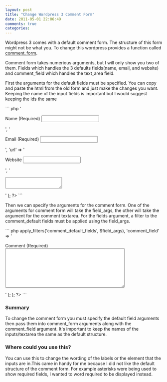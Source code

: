 ```yaml
---
layout: post
title: "Change Wordpress 3 Comment Form"
date: 2011-05-01 22:06:49
comments: true
categories: 
---
```


<p>Wordpress 3 comes with a default comment form. The structure of this form might not be what you. To change this wordpress provides a function called <a href="http://codex.wordpress.org/Function_Reference/comment_form">comment_form</a>. </p>
<p>Comment form takes numerious arguments, but I will only show you two of them. Fields which handles the 3 defaults fields(name, email, and website) and comment_field which handles the text_area field. </p>
<p>First the arguments for the default fields must be specified. You can copy and paste the html from the old form and just make the changes you want. Keeping the name of the input fields is important but I would suggest keeping the ids the same</p>
``` php
    <?php
    $field_args = array(
        'author' => 
        '<p class="comment-form-author"><label for="author">Name (Required)</label>
        <input class="comment_form_custom" type="text" name="author" id="author" />
        </p>',
        '<p class="comment-form-email"><label for="email">Email (Required)</label>
          <input class="comment_form_custom" type="text" name="email" id="email" />
        </p>',
        'url' =>
        '<p class="comment-form-url"><label for="url">Website</label>
        <input class="comment_form_custom" type="text" name="url" id="url" /></p>',
        '<p><textarea></textarea></p>'
        );
    ?>
```	
<p>Then we can specify the arguments for the comment form. One of the arguments for comment form will take the field_args, the other will take the argument for the comment textarea. For the fields argument, a filter to the comment_default fields must be applied using the field_args.</p>
``` php
    <?php
    $new_comment_form = array(
      'fields' => apply_filters('comment_default_fields', $field_args),
      'comment_field' => '<p class="comment-form-comment"><label for="comment">Comment (Required)</label><textarea id="comment" name="comment" cols="45" rows="8"></textarea></p>'
    );
    );
    ?>
```
<h3>Summary</h3>
<p>To change the comment form you must specify the default field arguments then pass them into comment_form arguments along with the comment_field argument. It's important to keep the names of the inputs/textarea the same as the default structure. </p>
<h3>Where could you use this?</h3>
<p>You can use this to change the wording of the labels or the element that the inputs are in.This came in handy for me because I did not like the default structure of the comment form. For example asterisks were being used to show required fields, I wanted to word required to be displayed instead.</p>

